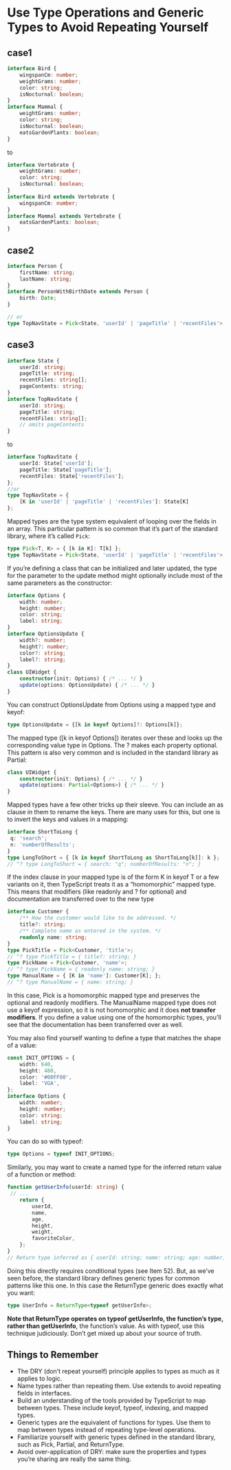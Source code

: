 # Use Type Operations and Generic Types to Avoid Repeating Yourself

## case1
```typescript
interface Bird {
    wingspanCm: number;
    weightGrams: number;
    color: string;
    isNocturnal: boolean;
}
interface Mammal {
    weightGrams: number;
    color: string;
    isNocturnal: boolean;
    eatsGardenPlants: boolean;
}
```
to
```typescript
interface Vertebrate {
    weightGrams: number;
    color: string;
    isNocturnal: boolean;
}
interface Bird extends Vertebrate {
    wingspanCm: number;
}
interface Mammal extends Vertebrate {
    eatsGardenPlants: boolean;
}

```
## case2
```typescript
interface Person {
    firstName: string;
    lastName: string;
}
interface PersonWithBirthDate extends Person {
    birth: Date;
}

// or
type TopNavState = Pick<State, 'userId' | 'pageTitle' | 'recentFiles'>;
```
## case3
```typescript
interface State {
    userId: string;
    pageTitle: string;
    recentFiles: string[];
    pageContents: string;
}
interface TopNavState {
    userId: string;
    pageTitle: string;
    recentFiles: string[];
    // omits pageContents
}
```
to
```typescript
interface TopNavState {
    userId: State['userId'];
    pageTitle: State['pageTitle'];
    recentFiles: State['recentFiles'];
};
//or
type TopNavState = {
    [K in 'userId' | 'pageTitle' | 'recentFiles']: State[K]
};
```

Mapped types are the type system equivalent of looping over the fields in an array. This particular pattern is so common that it’s part of the standard library, where it’s called `Pick`:
```typescript
type Pick<T, K> = { [k in K]: T[k] };
type TopNavState = Pick<State, 'userId' | 'pageTitle' | 'recentFiles'>;
```

If you’re defining a class that can be initialized and later updated, the type for the parameter to the update method might optionally include most of the same parameters as the constructor:
```typescript
interface Options {
    width: number;
    height: number;
    color: string;
    label: string;
}
interface OptionsUpdate {
    width?: number;
    height?: number;
    color?: string;
    label?: string;
}
class UIWidget {
    constructor(init: Options) { /* ... */ }
    update(options: OptionsUpdate) { /* ... */ }
}
```
You can construct OptionsUpdate from Options using a mapped type and keyof:
```typescript
type OptionsUpdate = {[k in keyof Options]?: Options[k]};
```

The mapped type ([k in keyof Options]) iterates over these and looks up the corresponding value type in Options. The ? makes each property optional. This pattern is also very common and is included in the standard library as Partial:
```typescript
class UIWidget {
    constructor(init: Options) { /* ... */ }
    update(options: Partial<Options>) { /* ... */ }
}
```

Mapped types have a few other tricks up their sleeve. You can include an as clause in them to rename the keys. There are many uses for this, but one is to invert the keys and values in a mapping:
```typescript
interface ShortToLong {
 q: 'search';
 n: 'numberOfResults';
}
type LongToShort = { [k in keyof ShortToLong as ShortToLong[k]]: k };
// ^? type LongToShort = { search: "q"; numberOfResults: "n"; }
```

If the index clause in your mapped type is of the form K in keyof T or a few variants on it, then TypeScript treats it as a “homomorphic” mapped type. This means that modifiers (like readonly and ? for optional) and documentation are transferred over to the new type
```typescript
interface Customer {
    /** How the customer would like to be addressed. */
    title?: string;
    /** Complete name as entered in the system. */
    readonly name: string;
}
type PickTitle = Pick<Customer, 'title'>;
// ^? type PickTitle = { title?: string; }
type PickName = Pick<Customer, 'name'>;
// ^? type PickName = { readonly name: string; }
type ManualName = { [K in 'name']: Customer[K]; };
// ^? type ManualName = { name: string; }

```
In this case, Pick is a homomorphic mapped type and preserves the optional and readonly modifiers. The ManualName mapped type does not use a keyof expression, so it is not homomorphic and it does **not transfer modifiers**. If you define a value using one of the homomorphic types, you’ll see that the documentation has been transferred over as well.

You may also find yourself wanting to define a type that matches the shape of a value:
```typescript
const INIT_OPTIONS = {
    width: 640,
    height: 480,
    color: '#00FF00',
    label: 'VGA',
};
interface Options {
    width: number;
    height: number;
    color: string;
    label: string;
}
```

You can do so with typeof:
```typescript
type Options = typeof INIT_OPTIONS;
```

Similarly, you may want to create a named type for the inferred return value of a function or method:
```typescript
function getUserInfo(userId: string) {
 // ...
    return {
        userId,
        name,
        age,
        height,
        weight,
        favoriteColor,
    };
}
// Return type inferred as { userId: string; name: string; age: number, ... }
```
Doing this directly requires conditional types (see Item 52). But, as we’ve seen before, the standard library defines generic types for common patterns like this one. In this case the ReturnType generic does exactly what you want:
```typescript
type UserInfo = ReturnType<typeof getUserInfo>;
```
**Note that ReturnType operates on typeof getUserInfo, the function’s type, rather than getUserInfo**, the function’s value. As with typeof, use this technique judiciously. Don’t get mixed up about your source of truth.

## Things to Remember
* The DRY (don’t repeat yourself) principle applies to types as much as it applies to logic.
* Name types rather than repeating them. Use extends to avoid repeating fields in interfaces.
* Build an understanding of the tools provided by TypeScript to map between types. These include keyof, typeof, indexing, and mapped types.
* Generic types are the equivalent of functions for types. Use them to map between types instead of repeating type-level operations.
* Familiarize yourself with generic types defined in the standard library, such as Pick, Partial, and ReturnType.
* Avoid over-application of DRY: make sure the properties and types you’re sharing are really the same thing.



